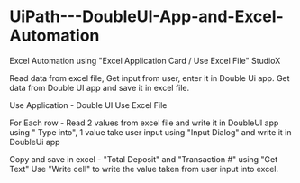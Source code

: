# UiPath---DoubleUI-App-and-Excel-Automation

Excel Automation using "Excel Application Card / Use Excel File" StudioX

Read data from excel file, Get input from user, enter it in Double Ui app. Get data from Double UI app and save it in excel file.

Use Application - Double UI
Use Excel File

For Each row - 
Read 2 values from excel file and write it in DoubleUI app using " Type into", 1 value take user input using "Input Dialog" and write it in DoubleUi app

Copy and save in excel - "Total Deposit" and "Transaction #" using "Get Text"
Use "Write cell" to write the value taken from user input into excel.

